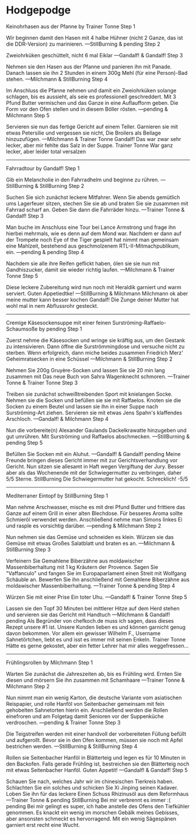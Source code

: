 # Hodgepodge

Keinohrhasen aus der Pfanne
by Trainer Tonne
Step 1

Wir beginnen damit den Hasen mit 4 halbe Hühner (nicht 2 Ganze, das ist die DDR-Version) zu marinieren.
—StillBurning & pending
Step 2

Zweiohrküken geschüttelt, nicht 6 mal Eiklar
—Gandalf! & Gandalf!
Step 3

Nehmen sie den Hasen aus der Pfanne und panieren ihn mit Panade. Danach lassen sie ihn 2 Stunden in einem 300g Mehl (für eine Person)-Bad stehen.
—Milchmann & StillBurning
Step 4

Im Anschluss die Pfanne nehmen und damit ein Zweiohrküken solange schlagen, bis es aussieht, als seie es professionell geschreddert. Mit 3 Pfund Butter vermischen und das Ganze in eine Auflaufform geben. Die Form vor den Ofen stellen und in diesem Böller rösten.
—pending & Milchmann
Step 5

Servieren sie nun das fertige Gericht auf einem Teller. Garnieren sie mit etwas Petersilie und vergessen sie nicht, Die Broilers als Beilage hinzuzufügen.
—Milchmann & Trainer Tonne
Gandalf!
Das war zwar sehr lecker, aber mir fehlte das Salz in der Suppe.
Trainer Tonne
War ganz lecker, aber leider total versalzen

--------------------

Fahrradtour
by Gandalf!
Step 1

Gib ein Melancholie in den Fahrradhelm und beginne zu rühren.
—StillBurning & StillBurning
Step 2

Suchen Sie sich zunächst leckere Mitfahrer. Wenn Sie abends gemütlich ums Lagerfeuer sitzen, stechen Sie sie ab und braten Sie sie zusammen mit Fahrrad scharf an. Geben Sie dann die Fahrräder hinzu.
—Trainer Tonne & Gandalf!
Step 3

Man buche im Anschluss eine Tour bei Lance Armstrong und frage ihn hierbei mehrmals, wie es denn auf dem Mond war. Nachdem er dann auf der Trompete noch Eye of the Tiger gespielt hat nimmt man gemeinsam eine Mahlzeit, bestehend aus geschmolzenem RTL-II-Mitmachpublikum, ein.
—pending & pending
Step 4

Nachdem sie alle ihre Reifen geflickt haben, ölen sie sie nun mit Gandhiszucker, damit sie wieder richtig laufen.
—Milchmann & Trainer Tonne
Step 5

Diese leckere Zubereitung wird nun noch mit Heraldik garniert und warm serviert. Guten Appetiedtke!
—StillBurning & Milchmann
Milchmann
ok aber meine mutter kann besser kochen
Gandalf!
Die Zunge deiner Mutter hat wohl mal in nem Abflussrohr gesteckt.

--------------------

Cremige Käsesockensuppe mit einer feinen Surströming-Raffaelo-Schaumsoße
by pending
Step 1

Zuerst nehme die Käsesocken und wringe sie kräftig aus, um den Gestank zu intensivieren. Dann öffne die Surströmmingdose und versuche nicht zu sterben. Wenn erfolgreich, dann miche beides zusammen Friedrich Merz' Geheimratsecken in eine Schüssel
—Milchmann & StillBurning
Step 2

Nehmen Sie 200g Gruyère-Socken und lassen Sie sie 20 min lang zusammen mit Das neue Buch von Sahra Wagenknecht schmoren.
—Trainer Tonne & Trainer Tonne
Step 3

Treiben sie zunächst schweißtreibenden Sport mit knielangen Socke. Nehmen sie die Socken und befüllen sie sie mit Raffaelos. Knoten sie die Socken zu einem Beutel und lassen sie ihn in einer Suppe nach Surströming-Art ziehen. Servieren sie mit etwas Jens Spahn's klaffendes Arschloch.
—Gandalf! & Milchmann
Step 4

Nun die vorbereite(n) Alexander Gaulands Dackelkrawatte hinzugeben und gut umrühren. Mit Surströming und Raffaelos abschmecken.
—StillBurning & pending
Step 5

Befüllen Sie Socken mit ein Aluhut.
—Gandalf! & Gandalf!
pending
Meine Freunde bringen dieses Gericht immer mit zur Gerichtsverhandlung vor Gericht. Nun sitzen sie allesamt in Haft wegen Vergiftung der Jury. Besser aber als das Wochenende mit der Schwiegermutter zu verbringen, daher 5/5 Sterne.
StillBurning
Die Schwiegermutter hat gekocht. Schrecklich! -5/5

--------------------

Mediterraner Eintopf
by StillBurning
Step 1

Man nehme Arschwasser, mische es mit drei Pfund Butter und frittiere das Ganze auf einem Grill in einer alten Blechdose. Für besseres Aroma sollte Schmieröl verwendet werden. Anschließend nehme man Simons linkes Ei und rasple es vorsichtig darüber.
—pending & Milchmann
Step 2

Nun nehmen sie das Gemüse und schneiden es klein. Würzen sie das Gemüse mit etwas Großes Salatblatt und braten es an.
—Milchmann & StillBurning
Step 3

Verfeinern Sie Gemahlene Biberzähne aus moldawischer Massenbiberhaltung mit 1 kg Kräutern der Provence. Sagen Sie "Vaffanculo" und fangen Sie im Europaparlament einen Streit mit Wolfgang Schäuble an. Bewerfen Sie ihn anschließend mit Gemahlene Biberzähne aus moldawischer Massenbiberhaltung.
—Trainer Tonne & pending
Step 4

Würzen Sie mit einer Prise Ein toter Uhu.
—Gandalf! & Trainer Tonne
Step 5

Lassen sie den Topf 30 Minuten bei mittlerer Hitze auf dem Herd stehen und servieren sie das Gericht mit Handtuch
—Milchmann & Gandalf!
pending
Als Begründer von chefkoch.de muss ich sagen, dass dieses Rezept unsere #1 ist. Unsere Kunden lieben es und können garnicht genug davon bekommen. Vor allem ein gewisser Wilhelm F., Username Sahnetörtchen, liebt es und isst es immer mit seinen Enkeln.
Trainer Tonne
Hätte es gerne gekostet, aber ein fetter Lehrer hat mir alles weggefressen...

--------------------

Frühlingsrollen
by Milchmann
Step 1

Warten Sie zunächst die Jahreszeiten ab, bis es Frühling wird. Ernten Sie diesen und mörsern Sie ihn zusammen mit Schamhaare
—Trainer Tonne & Milchmann
Step 2

Nun nimmt man ein wenig Karton, die deutsche Variante vom asiatischen Reispapier, und rolle Hanföl von Seitenbacher gemeinsam mit fein gehobelten Sahnetorten hierin ein. Anschließend werden die Rollen einefroren und am Folgetag damit Senioren vor der Suppenküche verdroschen.
—pending & Trainer Tonne
Step 3

Die Teigstreifen werden mit einer handvoll der vorbereiteten Füllung befüllt und aufgerollt. Bevor sie in den Ofen kommen, müssen sie noch mit Apfel bestrichen werden.
—StillBurning & StillBurning
Step 4

Rollen sie Seitenbacher Hanföl in Blätterteig und legen es für 10 Minuten in den Backofen. Falls gerade Frühling ist, bestreichen sie den Blätterteig noch mit etwas Seitenbacher Hanföl. Guten Appetit!
—Gandalf! & Gandalf!
Step 5

Schauen Sie nach, welches Jahr wir im chinesischen Tierkreis haben. Schlachten Sie ein solches und schicken Sie Xi Jinping seinen Kadaver. Loben Sie ihn für das leckere Einen Schuss Rhizinusöl aus dem Reformhaus
—Trainer Tonne & pending
StillBurning
Bei mir verbrennt es immer :(
pending
Bei mir gelingt es super, ich habe anstelle des Ofens den Tiefkühler genommen. Es knackt ein wenig im morschen Gebälk meines Gebisses, aber ansonsten schmeckt es hervorragend. Mit ein wenig Sägespänen garniert erst recht eine Wucht. 
